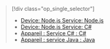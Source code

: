 > [!div class="op_single_selector"]
> * [Device: Node.js Service: Node.js](../articles/iot-hub/iot-hub-node-node-firmware-update.md)
> * [Device: Node.js Service: C#](../articles/iot-hub/iot-hub-csharp-node-firmware-update.md)
> * [Appareil : Service C# : C#](../articles/iot-hub/iot-hub-csharp-csharp-firmware-update.md)
> * [Appareil : service Java : Java](../articles/iot-hub/iot-hub-java-java-firmware-update.md)
> 

